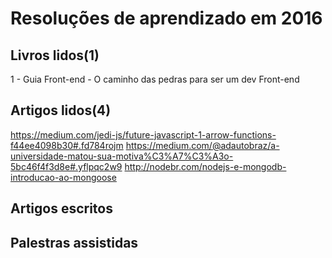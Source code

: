 # Resoluções de aprendizado em 2016

## Livros lidos(1)
1 - Guia Front-end - O caminho das pedras para ser um dev Front-end

## Artigos lidos(4)
 https://medium.com/jedi-js/future-javascript-1-arrow-functions-f44ee4098b30#.fd784rojm
 https://medium.com/@adautobraz/a-universidade-matou-sua-motiva%C3%A7%C3%A3o-5bc46f4f3d8e#.yflpqc2w9
 http://nodebr.com/nodejs-e-mongodb-introducao-ao-mongoose
 


## Artigos escritos

## Palestras assistidas

